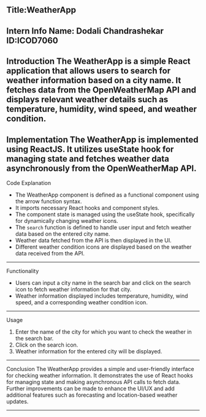 
Title:WeatherApp
---------------------------------------------------------------------------------------------------------------------------------
Intern Info
Name: Dodali Chandrashekar
ID:ICOD7060
---------------------------------------------------------------------------------------------------------------------------------
Introduction
The WeatherApp is a simple React application that allows users to search for weather information based on a city name. It fetches data from the OpenWeatherMap API and displays relevant weather details such as temperature, humidity, wind speed, and weather condition.
---------------------------------------------------------------------------------------------------------------------------------
Implementation
The WeatherApp is implemented using ReactJS. It utilizes useState hook for managing state and fetches weather data asynchronously from the OpenWeatherMap API.
---------------------------------------------------------------------------------------------------------------------------------
Code Explanation
- The WeatherApp component is defined as a functional component using the arrow function syntax.
- It imports necessary React hooks and component styles.
- The component state is managed using the useState hook, specifically for dynamically changing weather icons.
- The `search` function is defined to handle user input and fetch weather data based on the entered city name.
- Weather data fetched from the API is then displayed in the UI.
- Different weather condition icons are displayed based on the weather data received from the API.
---------------------------------------------------------------------------------------------------------------------------------
Functionality
- Users can input a city name in the search bar and click on the search icon to fetch weather information for that city.
- Weather information displayed includes temperature, humidity, wind speed, and a corresponding weather condition icon.
---------------------------------------------------------------------------------------------------------------------------------
Usage
1. Enter the name of the city for which you want to check the weather in the search bar.
2. Click on the search icon.
3. Weather information for the entered city will be displayed.
---------------------------------------------------------------------------------------------------------------------------------
Conclusion
The WeatherApp provides a simple and user-friendly interface for checking weather information. It demonstrates the use of React hooks for managing state and making asynchronous API calls to fetch data. Further improvements can be made to enhance the UI/UX and add additional features such as forecasting and location-based weather updates.

---------------------------------------------------------------------------------------------------------------------------------

